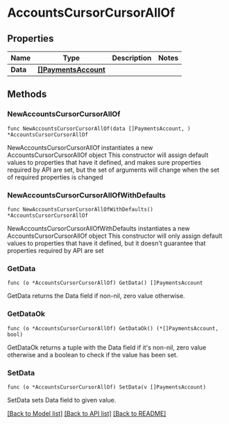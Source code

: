 # AccountsCursorCursorAllOf

## Properties

Name | Type | Description | Notes
------------ | ------------- | ------------- | -------------
**Data** | [**[]PaymentsAccount**](PaymentsAccount.md) |  | 

## Methods

### NewAccountsCursorCursorAllOf

`func NewAccountsCursorCursorAllOf(data []PaymentsAccount, ) *AccountsCursorCursorAllOf`

NewAccountsCursorCursorAllOf instantiates a new AccountsCursorCursorAllOf object
This constructor will assign default values to properties that have it defined,
and makes sure properties required by API are set, but the set of arguments
will change when the set of required properties is changed

### NewAccountsCursorCursorAllOfWithDefaults

`func NewAccountsCursorCursorAllOfWithDefaults() *AccountsCursorCursorAllOf`

NewAccountsCursorCursorAllOfWithDefaults instantiates a new AccountsCursorCursorAllOf object
This constructor will only assign default values to properties that have it defined,
but it doesn't guarantee that properties required by API are set

### GetData

`func (o *AccountsCursorCursorAllOf) GetData() []PaymentsAccount`

GetData returns the Data field if non-nil, zero value otherwise.

### GetDataOk

`func (o *AccountsCursorCursorAllOf) GetDataOk() (*[]PaymentsAccount, bool)`

GetDataOk returns a tuple with the Data field if it's non-nil, zero value otherwise
and a boolean to check if the value has been set.

### SetData

`func (o *AccountsCursorCursorAllOf) SetData(v []PaymentsAccount)`

SetData sets Data field to given value.



[[Back to Model list]](../README.md#documentation-for-models) [[Back to API list]](../README.md#documentation-for-api-endpoints) [[Back to README]](../README.md)


